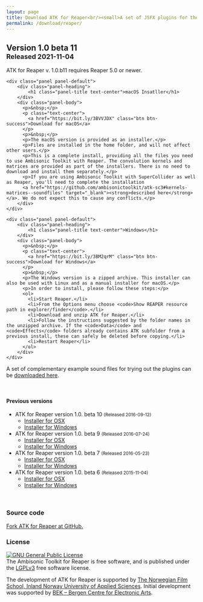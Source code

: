 ```yaml
---
layout: page
title: Download ATK for Reaper<br/><small>A set of JSFX plugins for the Reaper DAW</small>
permalink: /download/reaper/
---
```


<h2 class="page-header">Version 1.0 beta 11<br/>
	<small>Released 2021-11-04</small></h2>

ATK for Reaper v. 1.0.b11 requires Reaper 5.0 or newer.

<div class="row equal">
  <div class="col-md-6">

    <div class="panel panel-default">
        <div class="panel-heading">
            <h1 class="panel-title text-center">macOS Insatller</h1>
        </div>
        <div class="panel-body">
          <p>&nbsp;</p>
          <p class="text-center">
            <a href="https://bit.ly/3BVVJDX" class="btn btn-success">Download for macOS</a>
          </p>
          <p>&nbsp;</p>
          <p>The macOS version is provided as an installer.</p>
          <p>Files are installed in the home folder, and will not affect other users.</p>
          <p>This is a complete install, providing all the files you need to use Ambisonic Toolkit with Reaper. The convolution kernels and matrices are provided as part of the installers. There is no need to download and install them separately.</p>
          <p>If you are using Ambisonic Toolkit with SuperCollider as well as Reaper, you'll need to complete the installation
		  <a href="https://github.com/ambisonictoolkit/atk-sc3#kernels-matrices--soundfiles" target="_blank"><strong>described here</strong></a>. We do not expect this to cause any conflicts.</p>
        </div>
    </div>

  </div> <!-- column -->
  <div class="col-md-6">

    <div class="panel panel-default">
        <div class="panel-heading">
            <h1 class="panel-title text-center">Windows</h1>
        </div>
        <div class="panel-body">
          <p>&nbsp;</p>
          <p class="text-center">
            <a href="https://bit.ly/3BM2qrM" class="btn btn-success">Download for Windows</a>
          </p>
          <p>&nbsp;</p>
          <p>The Windows version is a zipped archive. This installer can also be used with Linux and as a manual installer for macOS.</p>
          <p>In order to install, please follow these steps:</p>
          <ol>
            <li>Start Reaper.</li>
            <li>From the Options menu choose <code>Show REAPER resource path in explorer/finder</code>.</li>
            <li>Download and unzip ATK for Reaper.</li>
            <li>Follow the instructions suggested by the folder names in the unzipped archive. If the <code>Data</code> and <code>Effects</code> folders already contains ATK subfolder from a previous install, these can safely be deleted before copying.</li>
            <li>Restart Reaper</li>
          </ol>
        </div>
    </div>

  </div> <!-- column -->
</div> <!-- row -->

<div class="alert alert-info">
  A set of complementary example sound files for trying out the plugins can be <a href="/download/recordings">downloaded here</a>.
</div>

&nbsp;

#### Previous versions

* ATK for Reaper version 1.0. beta 10 <small>(Released 2016-09-12)</small>
    * [Installer for OSX](https://bit.ly/2cHGyUn)
    * [Installer for Windows](https://bit.ly/2c4oQJi)
* ATK for Reaper version 1.0. beta 9 <small>(Released 2016-07-24)</small>
    * [Installer for OSX](https://bit.ly/2al6AhW)
    * [Installer for Windows](https://bit.ly/2al72wq)
* ATK for Reaper version 1.0. beta 7 <small>(Released 2016-05-23)</small>
    * [Installer for OSX](https://bit.ly/1U8AxQq)
    * [Installer for Windows](https://bit.ly/1TR79eL)
* ATK for Reaper version 1.0. beta 6 <small>(Released 2015-11-04)</small>
    * [Installer for OSX](https://bit.ly/1N371vf)
    * [Installer for Windows](https://bit.ly/1N372zt)

&nbsp;

### Source code

[Fork ATK for Reaper at GitHub.](https://github.com/ambisonictoolkit/atk-reaper)

### License

<a rel="license" href="https://www.gnu.org/copyleft/lgpl.html"><img alt="GNU General Public License" style="border-width:0" src="https://www.gnu.org/graphics/lgplv3-88x31.png" /></a><br />The Ambisonic Toolkit for Reaper is free software, and is published under the [LGPLv3](https://www.gnu.org/copyleft/lgpl.html) free software license.

The development of ATK for Reaper is supported by <a href="https://www.filmskolen.no/en/" tsrget="_blank">The Norwegian Film School, Inland Norway University of Applied Sciences</a>. Initial development was supported by <a href="https://www.bek.no" target="_blannk">BEK &ndash; Bergen Centre for Electronic Arts</a>.
